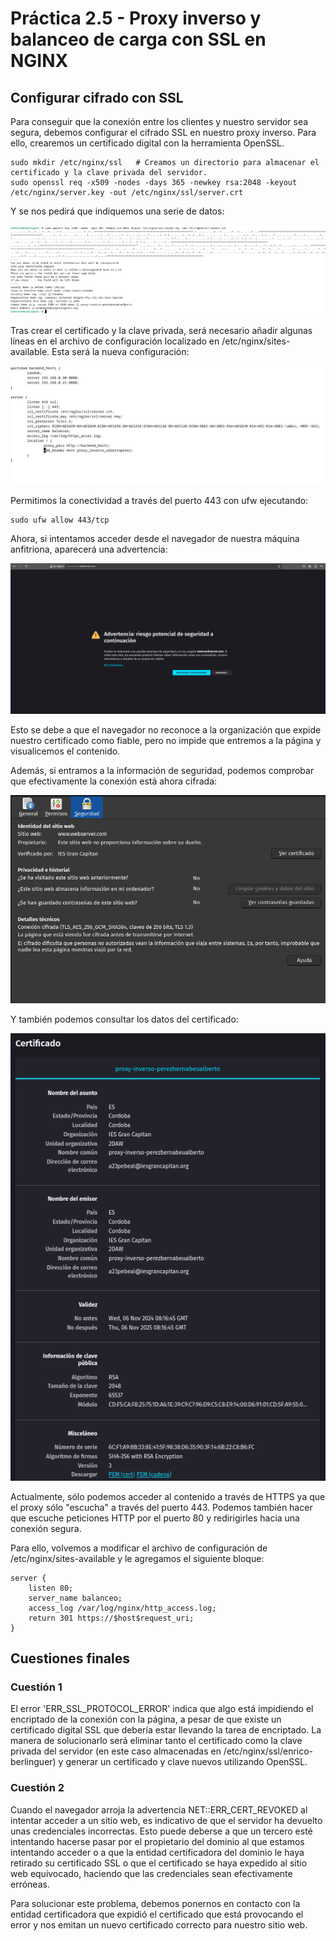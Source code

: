 # Práctica 2.5 - Proxy inverso y balanceo de carga con SSL en NGINX

## Configurar cifrado con SSL

Para conseguir que la conexión entre los clientes y nuestro servidor sea segura, 
debemos configurar el cifrado SSL en nuestro proxy inverso. Para ello, crearemos 
un certificado digital con la herramienta OpenSSL.

```console
sudo mkdir /etc/nginx/ssl	# Creamos un directorio para almacenar el certificado y la clave privada del servidor.
sudo openssl req -x509 -nodes -days 365 -newkey rsa:2048 -keyout /etc/nginx/server.key -out /etc/nginx/ssl/server.crt
```

Y se nos pedirá que indiquemos una serie de datos:

![Creación certificado con SSL](./images/creacion_certificado.png)

Tras crear el certificado y la clave privada, será necesario añadir algunas líneas en el archivo de configuración 
localizado en /etc/nginx/sites-available. Esta será la nueva configuración:

![Nueva configuración](./images/conf_ssl.png)

Permitimos la conectividad a través del puerto 443 con ufw ejecutando:

```console
sudo ufw allow 443/tcp
```
Ahora, si intentamos acceder desde el navegador de nuestra máquina anfitriona, aparecerá una advertencia: 

![Advertencia de acceso](./images/advertencia_acceso.png)

Esto se debe a que el navegador no reconoce a la organización que expide nuestro certificado como fiable, pero 
no impide que entremos a la página y visualicemos el contenido.

Además, si entramos a la información de seguridad, podemos comprobar que efectivamente la conexión está ahora cifrada:

![Información de seguridad](./images/inf_seguridad.png)

Y también podemos consultar los datos del certificado:

![Información del certificado](./images/inf_certificado.png)


Actualmente, sólo podemos acceder al contenido a través de HTTPS ya que el proxy sólo "escucha" a través del puerto 443. 
Podemos también hacer que escuche peticiones HTTP por el puerto 80 y redirigirles hacia una conexión segura.

Para ello, volvemos a modificar el archivo de configuración de /etc/nginx/sites-available y le agregamos el siguiente bloque: 

```console
server {
	listen 80;
	server_name balanceo;
	access_log /var/log/nginx/http_access.log;
	return 301 https://$host$request_uri;
}
```

## Cuestiones finales

### Cuestión 1

El error 'ERR_SSL_PROTOCOL_ERROR' indica que algo está impidiendo el encriptado de la conexión con la página, a pesar de que existe 
un certificado digital SSL que debería estar llevando la tarea de encriptado. La manera de solucionarlo será eliminar tanto el certificado 
como la clave privada del servidor (en este caso almacenadas en /etc/nginx/ssl/enrico-berlinguer) y generar un certificado y clave 
nuevos utilizando OpenSSL.

### Cuestión 2

Cuando el navegador arroja la advertencia NET::ERR_CERT_REVOKED al intentar acceder a un sitio web, es indicativo de que el servidor ha 
devuelto unas credenciales incorrectas. Esto puede deberse a que un tercero esté intentando hacerse pasar por el propietario del dominio 
al que estamos intentando acceder o a que la entidad certificadora del dominio le haya retirado su certificado SSL o que el certificado se 
haya expedido al sitio web equivocado, haciendo que las credenciales sean efectivamente erróneas.

Para solucionar este problema, debemos ponernos en contacto con la entidad certificadora que expidió el certificado que está provocando el 
error y nos emitan un nuevo certificado correcto para nuestro sitio web.





